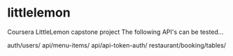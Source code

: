 # littlelemon
Coursera LittleLemon capstone project
The following API's can be tested...

auth/users/
api/menu-items/
api/api-token-auth/
restaurant/booking/tables/
